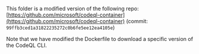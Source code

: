 This folder is a modified version of the following repo: [https://github.com/microsoft/codeql-container](https://github.com/microsoft/codeql-container) (commit: `99ffb3ced1a31822235272c0b6fe5ee12ea4105e`)

Note that we have modified the Dockerfile to download a specific version of the CodeQL CLI.